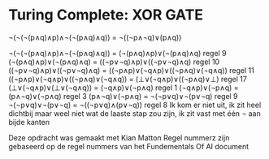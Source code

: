 # Turing Complete: XOR GATE


¬(¬(¬(p∧q)∧p)∧¬(¬(p∧q)∧q)) = ¬((¬p∧¬q)∨(p∧q)) 

¬(¬(¬(p∧q)∧p)∧¬(¬(p∧q)∧q))   =    (¬(p∧q)∧p)∨(¬(p∧q)∧q)   regel 9
(¬(p∧q)∧p)∨(¬(p∧q)∧q)   =   ((¬p∨¬q)∧p)∨((¬p∨¬q)∧q)   regel 10
((¬p∨¬q)∧p)∨((¬p∨¬q)∧q)   =   ((¬p∧p)∨(¬q∧p)∨((¬p∧q)∨(¬q∧q))   regel 11
((¬p∧p)∨(¬q∧p)∨((¬p∧q)∨(¬q∧q))   =   (⊥∨(¬q∧p)∨((¬p∧q)∨⊥)     regel 17
(⊥∨(¬q∧p)∨(⊥∨(¬q∧q))   =   (¬q∧p)∨(¬p∧q)     regel 1
 (¬q∧p)∨(¬p∧q)  =  (p∧¬q)∨(¬p∧q)  regel 3
(p∧¬q)∨(¬p∧q)   =   ¬(¬p∨q)∨¬(p∨¬q)  regel 9
¬(¬p∨q)∨¬(p∨¬q)   =   ¬((¬p∨q)∧(p∨¬q))  regel 8
Ik kom er niet uit, ik zit heel dichtbij maar weel niet wat de laaste stap zou zijn, ik zit vast met één ¬ aan bijde kanten

Deze opdracht was gemaakt met Kian Matton
Regel nummerz zijn gebaseerd op de regel nummers van het Fundementals Of AI document